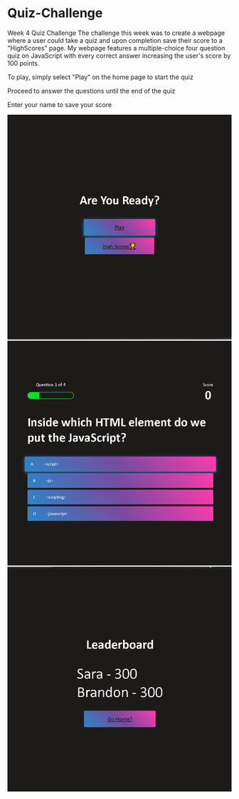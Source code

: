# Quiz-Challenge

Week 4 Quiz Challenge
The challenge this week was to create a webpage where a user could take a quiz and upon completion save their score to a "HighScores" page. My webpage features a multiple-choice four question quiz on JavaScript with every correct answer increasing the user's score by 100 points.

To play, simply select "Play" on the home page to start the quiz

Proceed to answer the questions until the end of the quiz

Enter your name to save your score

![preview](./assets/images/2022-12-05.png)
![preview](<./assets/images/2022-12-05%20(1).png>)
![preview](<./assets/images/2022-12-05%20(2).png>)
